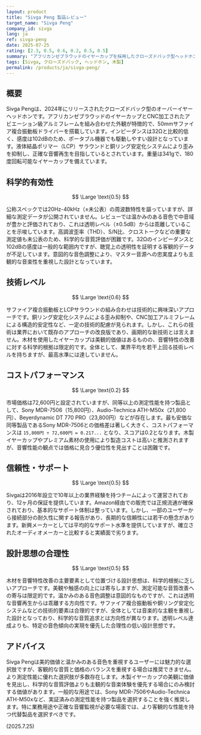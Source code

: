 ```yaml
---
layout: product
title: "Sivga Peng 製品レビュー"
target_name: "Sivga Peng"
company_id: sivga
lang: ja
ref: sivga-peng
date: 2025-07-25
rating: [2.3, 0.5, 0.6, 0.2, 0.5, 0.5]
summary: "アフリカンゼブラウッドのイヤーカップを採用したクローズドバック型ヘッドホンで、50mmサファイア複合振動板ドライバーを搭載。温かみのあるサウンドシグネチャーを持つが、同等性能の製品と比較してコストパフォーマンスは低い。"
tags: [Sivga, クローズドバック, ヘッドホン, 木製]
permalink: /products/ja/sivga-peng/
---
```

## 概要

Sivga Pengは、2024年にリリースされたクローズドバック型のオーバーイヤーヘッドホンです。アフリカンゼブラウッドのイヤーカップとCNC加工されたアビエーション級アルミフレームを組み合わせた外観が特徴的で、50mmサファイア複合振動板ドライバーを搭載しています。インピーダンスは32Ωと比較的低く、感度は102dBのため、ポータブル機器でも駆動しやすい設計となっています。液体結晶ポリマー（LCP）サラウンドと銅リング安定化システムにより歪みを抑制し、正確な音響再生を目指しているとされています。重量は341gで、180度回転可能なイヤーカップを備えています。

## 科学的有効性

$$ \Large \text{0.5} $$

公称スペックでは20Hz-40kHz（±未公表）の周波数特性を謳っていますが、詳細な測定データが公開されていません。レビューでは温かみのある音色で中音域が豊かと評価されており、これは透明レベル（±0.5dB）からは乖離していることを示唆しています。高調波歪率（THD）、S/N比、クロストークなどの重要な測定値も未公表のため、科学的な音質評価が困難です。32Ωのインピーダンスと102dBの感度は一般的な範囲内ですが、聴覚上の透明性を証明する客観的データが不足しています。意図的な音色調整により、マスター音源への忠実度よりも主観的な音楽性を重視した設計となっています。

## 技術レベル

$$ \Large \text{0.6} $$

サファイア複合振動板とLCPサラウンドの組み合わせは技術的に興味深いアプローチです。銅リング安定化システムによる歪み抑制や、CNC加工アルミフレームによる構造的安定性など、一定の技術的配慮が見られます。しかし、これらの技術は業界において既存のアプローチの改良版であり、画期的な新技術とは言えません。木材を使用したイヤーカップは美観的価値はあるものの、音響特性の改善に対する科学的根拠は限定的です。全体として、業界平均を若干上回る技術レベルを持ちますが、最高水準には達していません。

## コストパフォーマンス

$$ \Large \text{0.2} $$

市場価格は72,600円と設定されていますが、同等以上の測定性能を持つ製品として、Sony MDR-7506（15,800円）、Audio-Technica ATH-M50x（21,800円）、Beyerdynamic DT 770 PRO（23,800円）などが存在します。最も安価な同等製品であるSony MDR-7506との価格差は著しく大きく、コストパフォーマンスは `15,800円 ÷ 72,600円 = 0.217...` となり、スコアは0.2となります。木製イヤーカップやプレミアム素材の使用により製造コストは高いと推測されますが、音響性能の観点では価格に見合う優位性を見出すことは困難です。

## 信頼性・サポート

$$ \Large \text{0.5} $$

Sivgaは2016年設立で10年以上の業界経験を持つチームによって運営されており、12ヶ月の保証を提供しています。Amazon経由での販売では正規流通が確保されており、基本的なサポート体制は整っています。しかし、一部のユーザーから接続部分の耐久性に関する報告があり、長期的な信頼性には若干の懸念があります。新興メーカーとしては平均的なサポート水準を提供していますが、確立されたオーディオメーカーと比較すると実績面で劣ります。

## 設計思想の合理性

$$ \Large \text{0.5} $$

木材を音響特性改善の主要要素として位置づける設計思想は、科学的根拠に乏しいアプローチです。美観や触感の向上には寄与しますが、測定可能な音質改善への寄与は限定的です。温かみのある音色調整は意図的なものですが、これは透明な音響再生からは乖離する方向性です。サファイア複合振動板や銅リング安定化システムなどの技術的要素は合理的ですが、全体としては音楽的な主観を重視した設計となっており、科学的な音質追求とは方向性が異なります。透明レベル達成よりも、特定の音色傾向の実現を優先した合理性の低い設計思想です。

## アドバイス

Sivga Pengは美的価値と温かみのある音色を重視するユーザーには魅力的な選択肢ですが、客観的な音質と価格のバランスを重視する場合は推奨できません。より測定性能に優れた選択肢が多数存在します。木製イヤーカップの美観に価値を見出し、科学的な音質評価よりも主観的な音楽体験を優先する場合にのみ検討する価値があります。一般的な用途では、Sony MDR-7506やAudio-Technica ATH-M50xなど、実証済みの測定性能を持つ製品を選択することを強く推奨します。特に業務用途や正確な音響監視が必要な場面では、より客観的な性能を持つ代替製品を選択すべきです。

(2025.7.25)
